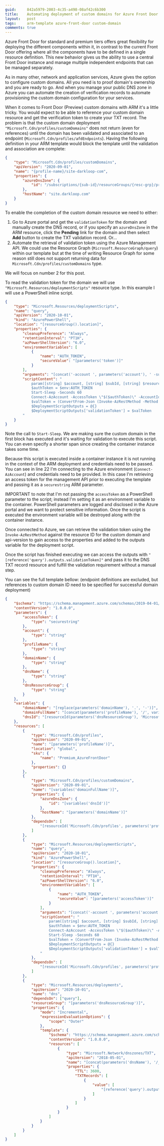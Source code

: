 ```yaml
---
guid:     842a5979-2003-4c35-a498-08af42c6b300
title:    Automating deployment of custom domains for Azure Front Door Standard/Premium (Preview) using ARM
layout:   post
tags:     arm-template azure-front-door custom-domain
comments: true
---
```


Azure Front Door for standard and premium tiers offers great flexibility for deploying the different components within it, in contrast to the current Front Door offering where all the components have to be defined in a single resource definition.
This new behavior gives us the ability to use a central Front Door instance and manage multiple independent endpoints that can be managed separately.

As in many other, network and application services, Azure gives the option to configure custom domains. All you need is to proof domain's ownership and you are ready to go. And when you manage your public DNS zone in Azure you can automate the creation of verification records to automate provisioning the custom domain configuration for your services.
<!-- more -->

When it comes to Front Door (Preview) custom domains with ARM it's a little tricky. You would expect to be able to reference your custom domain resource and get the verification token to create your TXT record. The problem is that the custom domain deployment `"Microsoft.Cdn/profiles/customDomains"` does not return (even for references) until the domain has been validated and associated to an endpoint (`Microsoft.Cdn/profiles/afdEndpoints`). Having the following definition in your ARM template would block the template until the validation and association are complete:

```json
{
    "type": "Microsoft.Cdn/profiles/customDomains",
    "apiVersion": "2020-09-01",
    "name": "{profile-name}/site-darkloop-com",
    "properties": {
        "azureDnsZone": {
            "id": "/subscriptions/{sub-id}/resourceGroups/{resc-grp}/providers/Microsoft.Network/dnsZones/darkloop-com"
        },
        "hostName": "site.darkloop.com"
    }
}
```

To enable the completion of the custom domain resource we need to either:

1. Go to Azure portal and get the `validationToken` for the domain and manually create the DNS record, or if you specify an `azureDnsZone` in the ARM resource, click the **Pending** link for the domain and then select **Add** button to create the TXT validation record. Or...
2. Automate the retrieval of validation token using the Azure Management API. We could use the Resource Graph (`Microsoft.ResourceGraph/query`) within our template but at the time of writing Resource Graph for some reason still does not support returning data for `Microsoft.Cdn/profiles/customDomains` type.

We will focus on number 2 for this post.

To read the validation token for the domain we will use `"Microsoft.Resources/deploymentScripts"` resource type. In this example I will use a PowerShell inline script.

```json
{
    "type": "Microsoft.Resources/deploymentScripts",
    "name": "query",
    "apiVersion": "2020-10-01",
    "kind": "AzurePowerShell",
    "location": "[resourceGroup().location]",
    "properties": {
        "cleanupPreference": "Always",
        "retentionInterval": "PT1H",
        "azPowerShellVersion": "6.0",
        "environmentVariables": [
            {
                "name": "AUTH_TOKEN",
                "secureValue": "[parameters('token')]"
            }
        ],
        "arguments": "[concat('-account ', parameters('account'), ' -subId ', subscription().subscriptionId, ' -resourceGroup ', resourceGroup().name, ' -profileName ', parameters('profileName'), ' -domainName ', variables('domainName'))]",
        "scriptContent": "
            param([string] $account, [string] $subId, [string] $resourceGroup, [string] $profileName, [string] $domainName)
            $authToken = $env:AUTH_TOKEN
            Start-Sleep -Seconds 60
            Connect-AzAccount -AccessToken \"$($authToken)\" -AccountId $account -Subscription $subId
            $valToken = (ConvertFrom-Json (Invoke-AzRestMethod -Method get -Path \"/subscriptions/$($subId)/resourceGroups/$($resourceGroup)/providers/Microsoft.Cdn/profiles/$($profileName)/customDomains/$($domainName)?api-version=2020-09-01\").content).properties.validationProperties.validationToken
            $DeploymentScriptOutputs = @{}
            $DeploymentScriptOutputs['validationToken'] = $valToken
        "
    }
}
```

Note the call to `Start-Sleep`. We are making sure the custom domain in the first block has executed and it's waiting for validation to execute this script. You can even specify a shorter span since creating the container instance takes some time.

Because this script is executed inside a container instance it is not running in the context of the ARM deployment and credentials need to be passed. You can see in line 22 I'm connecting to the Azure environment (`Connect-AzAccount`) and credentials need to be provided. In this case I'm retrieving an access token for the management API prior to executing the template and passing it as a `securestring` ARM parameter.

IMPORTANT to note that I'm not passing the `accessToken` as a PowerShell parameter to the script; instead I'm setting it as an environment variable to the container. PowerShell parameters are logged and disclosed in the Azure portal and we want to protect sensitive information. Once the script is executed the environment variable will be destroyed along with the container instance.

Once connected to Azure, we can retrieve the validation token using the `Invoke-AzRestMethod` against the resource ID for the custom domain and api-version to gain access to the properties and added to the outputs variable for the deployment script.

Once the script has finished executing we can access the outputs with `"[reference('query').outputs.validationToken]"` and pass it to the DNS TXT record resource and fulfill the validation requirement without a manual step.

You can see the full template bellow: (endpoint definitions are excluded, but references to custom domain ID need to be specified for successful domain deployment)

```json
{
    "$schema": "https://schema.management.azure.com/schemas/2019-04-01/deploymentTemplate.json#",
    "contentVersion": "1.0.0.0",
    "parameters": {
        "accessToken": {
            "type": "securestring"
        },
        "account": {
            "type": "string"
        },
        "profileName": {
            "type": "string"
        },
        "domainName": {
            "type": "string"
        },
        "dnsName": {
            "type": "string"
        },
        "dnsResourceGroup": {
            "type": "string"
        }
    },
    "variables": {
        "domainName": "[replace(parameters('domainName'), '.', '-')]",
        "domainFullName": "[concat(parameters('profileName'), '/', variables('domainName'))]",
        "dnsId": "[resourceId(parameters('dnsResourceGroup'), 'Microsoft.Network/dnszones', parameters('dnsName'))]"
    },
    "resources": [
        {
            "type": "Microsoft.Cdn/profiles",
            "apiVersion": "2020-09-01",
            "name": "[parameters('profileName')]",
            "location": "global",
            "sku": {
                "name": "Premium_AzureFrontDoor"
            },
            "properties": {}
        },
        {
            "type": "Microsoft.Cdn/profiles/customDomains",
            "apiVersion": "2020-09-01",
            "name": "[variables('domainFullName')]",
            "properties": {
                "azureDnsZone": {
                    "id": "[variables('dnsId')]"
                },
                "hostName": "[parameters('domainName')]"
            },
            "dependsOn": [
                "[resourceId('Microsoft.Cdn/profiles', parameters('profileName'))]"
            ]
        },
        {
            "type": "Microsoft.Resources/deploymentScripts",
            "name": "query",
            "apiVersion": "2020-10-01",
            "kind": "AzurePowerShell",
            "location": "[resourceGroup().location]",
            "properties": {
                "cleanupPreference": "Always",
                "retentionInterval": "PT1H",
                "azPowerShellVersion": "6.0",
                "environmentVariables": [
                    {
                        "name": "AUTH_TOKEN",
                        "secureValue": "[parameters('accessToken')]"
                    }
                ],
                "arguments": "[concat('-account ', parameters('account'), ' -subId ', subscription().subscriptionId, ' -resourceGroup ', resourceGroup().name, ' -profileName ', parameters('profileName'), ' -domainName ', variables('domainName'))]",
                "scriptContent": "
                    param([string] $account, [string] $subId, [string] $resourceGroup, [string] $profileName, [string] $domainName)
                    $authToken = $env:AUTH_TOKEN
                    Connect-AzAccount -AccessToken \"$($authToken)\" -AccountId $account -Subscription $subId
                    Start-Sleep -Seconds 60
                    $valToken = (ConvertFrom-Json (Invoke-AzRestMethod -Method get -Path \"/subscriptions/$($subId)/resourceGroups/$($resourceGroup)/providers/Microsoft.Cdn/profiles/$($profileName)/customDomains/$($domainName)?api-version=2020-09-01\").content).properties.validationProperties.validationToken
                    $DeploymentScriptOutputs = @{}
                    $DeploymentScriptOutputs['validationToken'] = $valToken
                "
            },
            "dependsOn": [
                "[resourceId('Microsoft.Cdn/profiles', parameters('profileName'))]"
            ]
        },
        {
            "type": "Microsoft.Resources/deployments",
            "apiVersion": "2020-10-01",
            "name": "dns",
            "dependsOn": ["query"],
            "resourceGroup": "[parameters('dnsResourceGroup')]",
            "properties": {
                "mode": "Incremental",
                "expressionEvaluationOptions": {
                    "scope": "Outer"
                },
                "template": {
                    "$schema": "https://schema.management.azure.com/schemas/2019-04-01/deploymentTemplate.json#",
                    "contentVersion": "1.0.0.0",
                    "resources": [
                        {
                            "type": "Microsoft.Network/dnszones/TXT",
                            "apiVersion": "2018-05-01",
                            "name": "[concat(parameters('dnsName'), '/_dnsauth.', replace(parameters('domainName'), concat('.', parameters('dnsName')), ''))]",
                            "properties": {
                                "TTL": 3600,
                                "TXTRecords": [
                                    {
                                        "value": [ 
                                            "[reference('query').outputs.validationToken]"
                                        ]
                                    }
                                ]
                            }
                        }
                    ]
                }
            }
        }
    ]
}
```